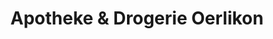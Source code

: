---
title: "Apotheke & Drogerie Oerlikon"
url: /zuerich/apotheke-und-drogerie-oerlikon/
shop: Drogerie
---
